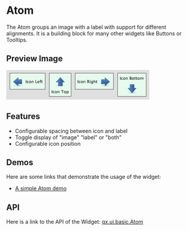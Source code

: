 Atom
====

The Atom groups an image with a label with support for different alignments. It is a building block for many other widgets like Buttons or Tooltips.

Preview Image
-------------

![widget/atom.jpg](atom.jpg)

Features
--------

-   Configurable spacing between icon and label
-   Toggle display of "image" "label" or "both"
-   Configurable icon position

Demos
-----

Here are some links that demonstrate the usage of the widget:

-   [A simple Atom demo](../../apps/demobrowser/#widget~Atom.html)

API
---

Here is a link to the API of the Widget:
[qx.ui.basic.Atom](../../apps/apiviewer/#qx.ui.basic.Atom)
